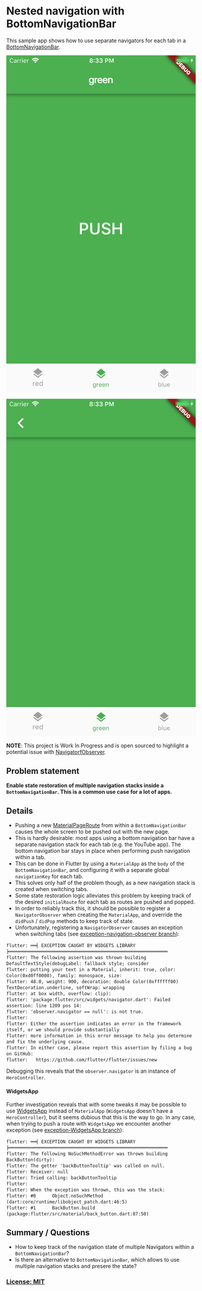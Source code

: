 # Nested navigation with BottomNavigationBar

This sample app shows how to use separate navigators for each tab in a [BottomNavigationBar](https://docs.flutter.io/flutter/material/BottomNavigationBar-class.html).

![](screenshots/green-root.png)

![](screenshots/green-detail.png)

**NOTE**: This project is Work In Progress and is open sourced to highlight a potential issue with [NavigatorfObserver](https://docs.flutter.io/flutter/widgets/NavigatorObserver-class.html).

## Problem statement

**Enable state restoration of multiple navigation stacks inside a `BottomNavigationBar`. This is a common use case for a lot of apps.**

## Details

* Pushing a new [MaterialPageRoute](https://docs.flutter.io/flutter/material/MaterialPageRoute-class.html) from within a `BottomNavigationBar` causes the whole screen to be pushed out with the new page.
* This is hardly desirable: most apps using a bottom navigation bar have a separate navigation stack for each tab (e.g. the YouTube app). The bottom navigation bar stays in place when performing push navigation within a tab.
* This can be done in Flutter by using a `MaterialApp` as the `body` of the `BottomNavigationBar`, and configuring it with a separate global `navigationKey` for each tab.
* This solves only half of the problem though, as a new navigation stack is created when switching tabs.
* Some state restoration logic alleviates this problem by keeping track of the desired `initialRoute` for each tab as routes are pushed and popped.
* In order to reliably track this, it should be possible to register a `NavigatorObserver` when creating the `MaterialApp`, and override the `didPush` / `didPop` methods to keep track of state.
* Unfortunately, registering a `NavigatorObserver` causes an exception when switching tabs (see [exception-navigation-observer branch](https://github.com/bizz84/nested-navigation-demo-flutter/tree/exception-navigation-observer)):

```
flutter: ══╡ EXCEPTION CAUGHT BY WIDGETS LIBRARY ╞═══════════════════════════════════════════════════════════
flutter: The following assertion was thrown building DefaultTextStyle(debugLabel: fallback style; consider
flutter: putting your text in a Material, inherit: true, color: Color(0xd0ff0000), family: monospace, size:
flutter: 48.0, weight: 900, decoration: double Color(0xffffff00) TextDecoration.underline, softWrap: wrapping
flutter: at box width, overflow: clip):
flutter: 'package:flutter/src/widgets/navigator.dart': Failed assertion: line 1209 pos 14:
flutter: 'observer.navigator == null': is not true.
flutter:
flutter: Either the assertion indicates an error in the framework itself, or we should provide substantially
flutter: more information in this error message to help you determine and fix the underlying cause.
flutter: In either case, please report this assertion by filing a bug on GitHub:
flutter:   https://github.com/flutter/flutter/issues/new
```

Debugging this reveals that the `observer.navigator` is an instance of `HeroController`.

#### WidgetsApp

Further investigation reveals that with some tweaks it may be possible to use [WidgetsApp](https://docs.flutter.io/flutter/widgets/WidgetsApp-class.html) instead of `MaterialApp` (`WidgetsApp` doesn't have a `HeroController`), but it seems dubious that this is the way to go. In any case, when trying to push a route with `WidgetsApp` we encounter another exception (see [exception-WidgetsApp branch](https://github.com/bizz84/nested-navigation-demo-flutter/tree/exception-WidgetsApp)):

```
flutter: ══╡ EXCEPTION CAUGHT BY WIDGETS LIBRARY ╞═══════════════════════════════════════════════════════════
flutter: The following NoSuchMethodError was thrown building BackButton(dirty):
flutter: The getter 'backButtonTooltip' was called on null.
flutter: Receiver: null
flutter: Tried calling: backButtonTooltip
flutter:
flutter: When the exception was thrown, this was the stack:
flutter: #0      Object.noSuchMethod (dart:core/runtime/libobject_patch.dart:46:5)
flutter: #1      BackButton.build (package:flutter/src/material/back_button.dart:87:50)
```

## Summary / Questions

* How to keep track of the navigation state of multiple Navigators within a `BottomNavigationBar`?
* Is there an alternative to `BottomNavigationBar`, which allows to use multiple navigation stacks and presere the state?


### [License: MIT](LICENSE.md)
